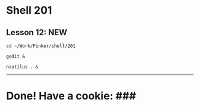 # Shell 201
## Lesson 12: NEW

`cd ~/Work/Pinker/shell/201`

`gedit &`

`nautilus . &`
___



# Done! Have a cookie: ### #
